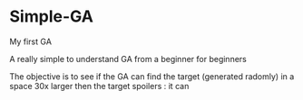# Simple-GA
My first GA

A really simple to understand GA from a beginner for beginners

The objective is to see if the GA can find the target (generated radomly) in a space 30x larger then the target
spoilers : it can
